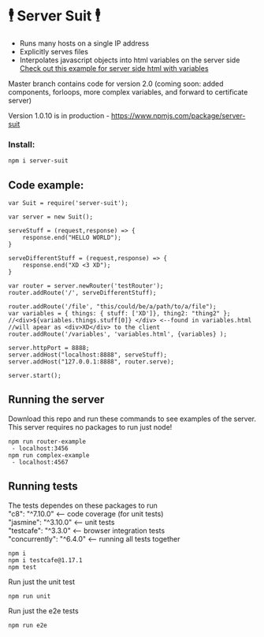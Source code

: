 
# 🕴️ Server Suit 🕴️
* Runs many hosts on a single IP address
* Explicitly serves files
* Interpolates javascript objects into html variables on the server side  
[Check out this example for server side html with variables](/example/complex-data)  

Master branch contains code for version 2.0 (coming soon: added components, forloops, more complex variables, and forward to certificate server) 

Version 1.0.10 is in production - https://www.npmjs.com/package/server-suit

### Install:
``` 
npm i server-suit 
```

## Code example:
```
var Suit = require('server-suit');

var server = new Suit();

serveStuff = (request,response) => {
    response.end("HELLO WORLD");
}

serveDifferentStuff = (request,response) => {
    response.end("XD <3 XD");
}

var router = server.newRouter('testRouter');
router.addRoute('/', serveDifferentStuff);

router.addRoute('/file', "this/could/be/a/path/to/a/file");
var variables = { things: { stuff: ['XD']}, thing2: "thing2" };
//<div>${variables.things.stuff[0]} </div> <--found in variables.html
//will apear as <div>XD</div> to the client
router.addRoute('/variables', 'variables.html', {variables} );

server.httpPort = 8888;
server.addHost("localhost:8888", serveStuff); 
server.addHost("127.0.0.1:8888", router.serve);

server.start();
```

## Running the server
Download this repo and run these commands to see examples of the server.  
This server requires no packages to run just node!
```
npm run router-example
 - localhost:3456
npm run complex-example
 - localhost:4567
```

## Running tests
The tests dependes on these packages to run  
    "c8": "^7.10.0" <-- code coverage (for unit tests)  
    "jasmine": "^3.10.0" <-- unit tests  
    "testcafe": "^3.3.0" <-- browser integration tests  
    "concurrently": "^6.4.0" <-- running all tests together  
    
```
npm i
npm i testcafe@1.17.1
npm test
```
Run just the unit test
```
npm run unit
```

Run just the e2e tests
```
npm run e2e
```